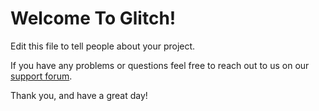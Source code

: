 Welcome To Glitch!
==================

Edit this file to tell people about your project.

If you have any problems or questions feel free to reach out to us
on our [support forum](https://support.glitch.com/).

Thank you, and have a great day!
